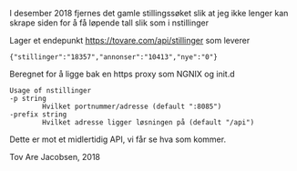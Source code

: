  
I desember 2018 fjernes det gamle stillingssøket slik at jeg ikke lenger kan
skrape siden for å få løpende tall slik som i nstillinger

Lager et endepunkt https://tovare.com/api/stillinger som leverer 

    {"stillinger":"18357","annonser":"10413","nye":"0"}

Beregnet for å ligge bak en https proxy som NGNIX og init.d 

    Usage of nstillinger
    -p string
            Hvilket portnummer/adresse (default ":8085")
    -prefix string
            Hvilket adresse ligger løsningen på (default "/api")


Dette er mot et midlertidig API, vi får se hva som kommer.

Tov Are Jacobsen, 2018
